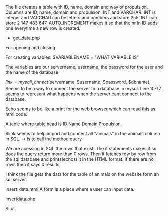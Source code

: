 The file creates a table with ID, name, domain and way of propulsion. Columns are ID, name, domain and propulsion. INT and VARCHAR. INT is integer and VARCHAR can be letters and numbers and store 255. INT can store 2 147 483 647. 
AUTO_INCREMENT makes it so that the nr in ID adds one everytime a new row is created. 

- get_data.php 
<?php
?>
For opening and closing. 

For creating variables:
$VARIABLENAME = "WHAT VARIABLE IS"

The variables are our servername, username, the password for the user and the name of the database. 

$link = mysqli_connect($servername, $username, $password, $dbname); 
Seems to be a way to connect the server to a database in mysql. 
Line 10-12 seems to represent what happens when the server cant connect to the database. 

Echo seems to be like a print for the web browser which can read this as html code. 

A table where table head is ID Name Domain Propulsion. 

$link seems to help import and connect all "animals" in the animals column in SQL. 
-> is to call the method query

We are acessing in SQL the rows that exist. The if statements makes it so does the query return more than 0 rows. Then it fetches row by row from the sql database and prints(echos) it in the HTML format. If there are no rows then it says 0 results. 

I think the file gets the data for the table of animals on the website form an sql server. 

insert_data.html
A form is a place where a user can input data. 

insertdata.php

SLut